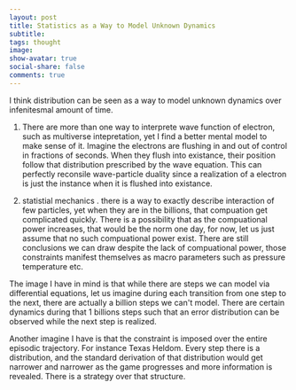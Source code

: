 ```yaml
---
layout: post
title: Statistics as a Way to Model Unknown Dynamics 
subtitle: 
tags: thought
image: 
show-avatar: true
social-share: false
comments: true
---
```

I think distribution can be seen as a way to model unknown dynamics over infenitesmal amount of time.

1. There are more than one way to interprete wave function of electron, such as multiverse intepretation, yet I find a better mental model to make sense of it. Imagine the electrons are flushing in and out of control in fractions of seconds. When they flush into existance, their position follow that distribution prescribed by the wave equation. This can perfectly reconsile wave-particle duality since a realization of a electron is just the instance when it is flushed into existance.

2. statistial mechanics . there is a way to exactly describe interaction of few particles, yet when they are in the billions, that compuation get complicated quickly. There is a possibility that as the compuational power increases, that would be the norm one day, for now, let us just assume that no such compuational power exist. There are still conclusions we can draw despite the lack of compuational power, those constraints manifest themselves as macro parameters such as pressure temperature etc.

The image I have in mind is that while there are steps we can model via differential equations, let us imagine during each transition from one step to the next, there are actually a billion steps we can't model. There are certain dynamics during that 1 billions steps such that an error distribution can be observed while the next step is realized. 

Another imagine I have is that the constraint is imposed over the entire episodic trajectory. For instance Texas Heldom. Every step there is a distribution, and the standard derivation of that distribution would get narrower and narrower as the game progresses and more information is revealed. There is a strategy over that structure.  
